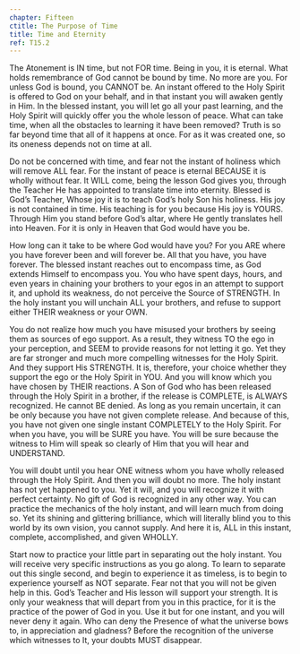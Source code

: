 ```yaml
---
chapter: Fifteen
ctitle: The Purpose of Time
title: Time and Eternity
ref: T15.2
---
```


The Atonement is IN time, but not FOR time. Being in you, it is eternal.
What holds remembrance of God cannot be bound by time. No more are you.
For unless God is bound, you CANNOT be. An instant offered to the Holy
Spirit is offered to God on your behalf, and in that instant you will
awaken gently in Him. In the blessed instant, you will let go all your
past learning, and the Holy Spirit will quickly offer you the whole
lesson of peace. What can take time, when all the obstacles to learning
it have been removed? Truth is so far beyond time that all of it happens
at once. For as it was created one, so its oneness depends not on time
at all.

Do not be concerned with time, and fear not the instant of holiness
which will remove ALL fear. For the instant of peace is eternal BECAUSE
it is wholly without fear. It WILL come, being the lesson God gives you,
through the Teacher He has appointed to translate time into eternity.
Blessed is God’s Teacher, Whose joy it is to teach God’s holy Son his
holiness. His joy is not contained in time. His teaching is for you
because His joy is YOURS. Through Him you stand before God’s altar, where
He gently translates hell into Heaven. For it is only in Heaven that God
would have you be.

How long can it take to be where God would have you? For you ARE where
you have forever been and will forever be. All that you have, you have
forever. The blessed instant reaches out to encompass time, as God
extends Himself to encompass you. You who have spent days, hours, and
even years in chaining your brothers to your egos in an attempt to
support it, and uphold its weakness, do not perceive the Source of
STRENGTH. In the holy instant you will
unchain ALL your brothers, and refuse to support either THEIR weakness
or your OWN.

You do not realize how much you have misused your brothers by seeing
them as sources of ego support. As a result, they witness TO the ego in
your perception, and SEEM to provide reasons for not letting it go. Yet
they are far stronger and much more compelling witnesses for the Holy
Spirit. And they support His STRENGTH. It is, therefore, your choice
whether they support the ego or the Holy Spirit in YOU. And you will
know which you have chosen by THEIR reactions. A Son of God who has been
released through the Holy Spirit in a brother, if the release is
COMPLETE, is ALWAYS recognized. He cannot BE denied. As long as you
remain uncertain, it can be only because you have not given complete
release. And because of this, you have not given one single instant
COMPLETELY to the Holy Spirit. For when you have, you will be SURE you
have. You will be sure because the witness to Him will speak so clearly
of Him that you will hear and UNDERSTAND.

You will doubt until you hear ONE witness whom you have wholly released
through the Holy Spirit. And then you will doubt no more. The holy
instant has not yet happened to you. Yet it will, and you will recognize
it with perfect certainty. No gift of God is recognized in any other
way. You can practice the mechanics of the holy instant, and will learn
much from doing so. Yet its shining and glittering brilliance, which
will literally blind you to this world by its own vision, you cannot
supply. And here it is, ALL in this instant, complete, accomplished, and
given WHOLLY.

Start now to practice your little part in separating out the holy
instant. You will receive very specific instructions as you go along. To
learn to separate out this single second, and begin to experience it as
timeless, is to begin to experience yourself as NOT separate. Fear not
that you will not be given help in this. God’s Teacher and His lesson
will support your strength. It is only your weakness that will depart
from you in this practice, for it is the practice of the power of God in
you. Use it but for one instant, and you will never deny it again. Who
can deny the Presence of what the universe bows to, in appreciation and
gladness? Before the recognition of the universe which witnesses to It,
your doubts MUST disappear.

